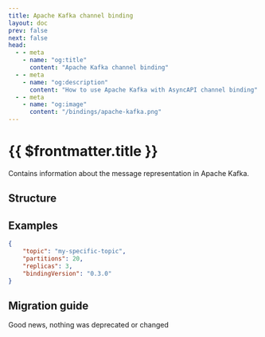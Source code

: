 ```yaml
---
title: Apache Kafka channel binding
layout: doc
prev: false
next: false
head:
  - - meta
    - name: "og:title"
      content: "Apache Kafka channel binding"
  - - meta
    - name: "og:description"
      content: "How to use Apache Kafka with AsyncAPI channel binding"
  - - meta
    - name: "og:image"
      content: "/bindings/apache-kafka.png"
---
```


# {{ $frontmatter.title }}

Contains information about the message representation in Apache Kafka.

## Structure

<Json url="https://raw.githubusercontent.com/asyncapi/spec-json-schemas/master/bindings/kafka/0.3.0/channel.json"/>

## Examples

```json
{
    "topic": "my-specific-topic",
    "partitions": 20,
    "replicas": 3,
    "bindingVersion": "0.3.0"
}
```

## Migration guide

Good news, nothing was deprecated or changed